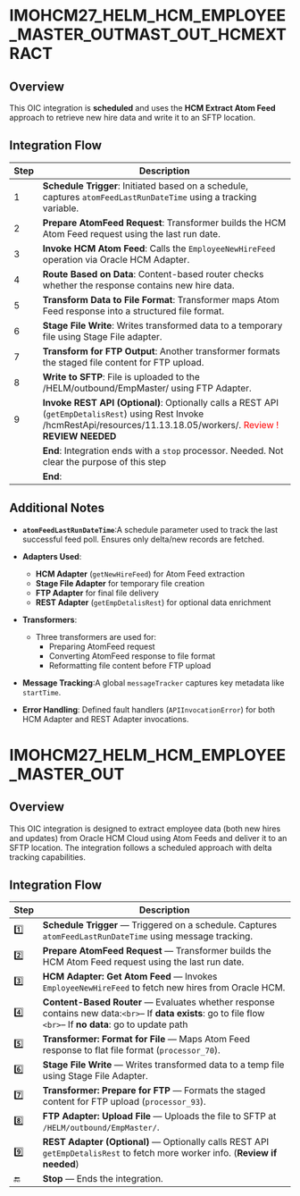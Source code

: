# IMOHCM27_HELM_HCM_EMPLOYEE_MASTER_OUTMAST_OUT_HCMEXTRACT
## Overview
This OIC integration is **scheduled** and uses the **HCM Extract Atom Feed** approach to retrieve new hire data and write it to an SFTP location.

## Integration Flow
| Step  | Description                                                                                                                                        |
| ----- | -------------------------------------------------------------------------------------------------------------------------------------------------- |
| 1 | **Schedule Trigger**: Initiated based on a schedule, captures `atomFeedLastRunDateTime` using a tracking variable.       |
| 2 | **Prepare AtomFeed Request**: Transformer builds the HCM Atom Feed request using the last run date.                       |
| 3 | **Invoke HCM Atom Feed**: Calls the `EmployeeNewHireFeed` operation via Oracle HCM Adapter.                           |
| 4 | **Route Based on Data**: Content-based router checks whether the response contains new hire data.                         |
| 5 | **Transform Data to File Format**: Transformer maps Atom Feed response into a structured file format.                     |
| 6 | **Stage File Write**: Writes transformed data to a temporary file using Stage File adapter.                               |
| 7 | **Transform for FTP Output**: Another transformer formats the staged file content for FTP upload.                         |
| 8 | **Write to SFTP**: File is uploaded to the /HELM/outbound/EmpMaster/ using FTP Adapter.                                  |
| 9 | **Invoke REST API (Optional)**: Optionally calls a REST API (`getEmpDetalisRest`) using Rest Invoke /hcmRestApi/resources/11.13.18.05/workers/.  <font color='red'>Review !</font> **REVIEW NEEDED**
|    | **End**: Integration ends with a `stop` processor.   Needed. Not clear the purpose of this step</font>
|    | **End**:                                                                                      |

## Additional Notes

- **`atomFeedLastRunDateTime`**:A schedule parameter used to track the last successful feed poll. Ensures only delta/new records are fetched.
- **Adapters Used**:

  - **HCM Adapter** (`getNewHireFeed`) for Atom Feed extraction
  - **Stage File Adapter** for temporary file creation
  - **FTP Adapter** for final file delivery
  - **REST Adapter** (`getEmpDetalisRest`) for optional data enrichment
- **Transformers**:
  - Three transformers are used for:
    - Preparing AtomFeed request
    - Converting AtomFeed response to file format
    - Reformatting file content before FTP upload
- **Message Tracking**:A global `messageTracker` captures key metadata like `startTime`.
- **Error Handling**:
  Defined fault handlers (`APIInvocationError`) for both HCM Adapter and REST Adapter invocations.

# IMOHCM27_HELM_HCM_EMPLOYEE_MASTER_OUT
## Overview
This OIC integration is designed to extract employee data (both new hires and updates) from Oracle HCM Cloud using Atom Feeds and deliver it to an SFTP location. The integration follows a scheduled approach with delta tracking capabilities.

## Integration Flow

| Step  | Description                                                                                                                                                                       |
| ----- | -------------------------------------------------------------------------------------------------------------------------------------------------------------------------------------- |
| 1️⃣ | **Schedule Trigger** — Triggered on a schedule. Captures `atomFeedLastRunDateTime` using message tracking.                                                                    |
| 2️⃣ | ****Prepare AtomFeed Request**** — Transformer builds the HCM Atom Feed request using the last run date.                                                     |
| 3️⃣ | **HCM Adapter: Get Atom Feed** — Invokes `EmployeeNewHireFeed` to fetch new hires from Oracle HCM.                                                                            |
| 4️⃣ | **Content-Based Router** — Evaluates whether response contains new data:`<br>`– If **data exists**: go to file flow `<br>`– If **no data**: go to update path |
| 5️⃣ | **Transformer: Format for File** — Maps Atom Feed response to flat file format (`processor_70`).                                                                              |
| 6️⃣ | **Stage File Write** — Writes transformed data to a temp file using Stage File Adapter.                                                                                         |
| 7️⃣ | **Transformer: Prepare for FTP** — Formats the staged content for FTP upload (`processor_93`).                                                                                |
| 8️⃣ | **FTP Adapter: Upload File** — Uploads the file to SFTP at `/HELM/outbound/EmpMaster/`.                                                                                       |
| 9️⃣ | **REST Adapter (Optional)** — Optionally calls REST API `getEmpDetalisRest` to fetch more worker info. (**Review if needed**)                                           |
| 🔚    | **Stop** — Ends the integration.                                                                                                                                                |

<!--stackedit_data:
eyJoaXN0b3J5IjpbMTI1NTA2NDEyNCwxMzQ3MTM2OTQ1LC0xMT
YzMDE3MTM3LDM2MDA4MzQ0MiwtMTA3ODI2MDcwNSwxNDE1MzQ4
ODE1LC0xMTE0ODc2NjUxLC04Mjc5NDU2ODYsLTYyMjE0NDcxMV
19
-->